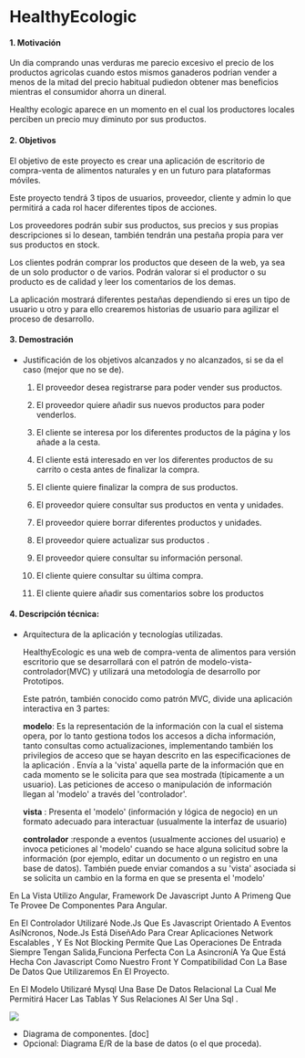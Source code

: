 # HealthyEcologic

#### 1. Motivación

Un dia comprando unas verduras me parecio excesivo el precio de los productos agricolas cuando estos mismos ganaderos podrian vender a menos de la mitad del precio habitual pudiedon obtener mas beneficios mientras el consumidor ahorra un dineral.

Healthy ecologic aparece en un momento en el cual los productores locales perciben un precio muy diminuto por sus productos.

#### 2. Objetivos

El objetivo de este proyecto es crear una aplicación de escritorio de  compra-venta de alimentos naturales y en un futuro para plataformas móviles.

Este proyecto tendrá 3 tipos de usuarios, proveedor, cliente y admin lo que permitirá a cada rol hacer diferentes tipos de acciones.

Los proveedores podrán subir sus productos, sus precios y sus propias descripciones si lo desean, también tendrán una pestaña propia para ver sus productos en stock.

Los clientes podrán comprar los productos que deseen de la web, ya sea de un solo productor o de varios. Podrán valorar si el productor o su producto es de calidad y leer los comentarios de los demas.

La aplicación mostrará diferentes pestañas dependiendo si eres un tipo de usuario u otro y para ello crearemos historias de usuario para agilizar el proceso de desarrollo.

#### 3. Demostración

+ Justificación de los objetivos alcanzados y no alcanzados, si se da el
caso (mejor que no se de).

	1.  El proveedor desea registrarse para poder vender sus productos.

	2. El proveedor quiere añadir sus nuevos productos para poder venderlos.

	3. El cliente se interesa por los diferentes productos de la página y los añade a la cesta.

	4. El cliente está interesado en ver los diferentes productos de su carrito o cesta antes de finalizar la compra.

	5. El cliente quiere finalizar la compra de sus productos.

	6. El proveedor quiere consultar sus productos en venta y unidades.

	7. El proveedor quiere borrar diferentes productos y unidades.

	8. El proveedor quiere actualizar sus productos .

	9. El proveedor quiere consultar su información personal.

	10. El cliente quiere consultar su última compra.

	11. El cliente quiere añadir sus comentarios sobre los productos

#### 4. Descripción técnica:
+ Arquitectura de la aplicación y tecnologías utilizadas.

	HealthyEcologic es una web de compra-venta de alimentos para versión escritorio que se desarrollará con el patrón de modelo-vista-controlador(MVC) y utilizará una metodología de desarrollo por Prototipos.

	Este patrón, también conocido como patrón MVC, divide una aplicación interactiva en 3 partes:

	**modelo**: Es la representación de la información con la cual el sistema opera, por lo tanto gestiona todos los accesos a dicha información, tanto consultas como actualizaciones, implementando también los privilegios de acceso que se hayan descrito en las especificaciones de la aplicación . Envía a la 'vista' aquella parte de la información que en cada momento se le solicita para que sea mostrada (típicamente a un usuario). Las peticiones de acceso o manipulación de información llegan al 'modelo' a través del 'controlador'.

	**vista** : Presenta el 'modelo' (información y lógica de negocio) en un formato adecuado para interactuar (usualmente la interfaz de usuario)

	**controlador** :responde a eventos (usualmente acciones del usuario) e invoca peticiones al 'modelo' cuando se hace alguna solicitud sobre la información (por ejemplo, editar un documento o un registro en una base de datos). También puede enviar comandos a su 'vista' asociada si se solicita un cambio en la forma en que se presenta el 'modelo'

En La Vista Utilizo Angular, Framework De Javascript Junto A Primeng Que Te Provee De Componentes Para Angular.

En El Controlador Utilizaré Node.Js Que Es Javascript Orientado A Eventos AsíNcronos, Node.Js Está DiseñAdo Para Crear Aplicaciones Network Escalables , Y Es Not Blocking Permite Que Las Operaciones De Entrada  Siempre Tengan Salida,Funciona Perfecta Con La AsincroníA Ya Que Está Hecha Con Javascript Como Nuestro Front Y Compatibilidad Con La Base De Datos Que Utilizaremos En El Proyecto.

En El Modelo Utilizaré Mysql Una Base De Datos Relacional La Cual Me Permitirá Hacer Las Tablas Y Sus Relaciones Al Ser Una Sql .

<img src="../master/healthyecologic/client/src/assets/imagenes/healthyEcologic.png"> 

+ Diagrama de componentes. [doc]
+ Opcional: Diagrama E/R de la base de datos (o el que proceda).





